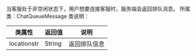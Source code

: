 当客服处于非空闲状态下，用户想要连接客服时，服务端会返回排队消息。
所属类：ChatQueueMessage
 
类说明：

| 类属性 | 返回值 | 说明 |
| --- | --- | --- |
| locationstr | String | 返回排队信息 |

​

